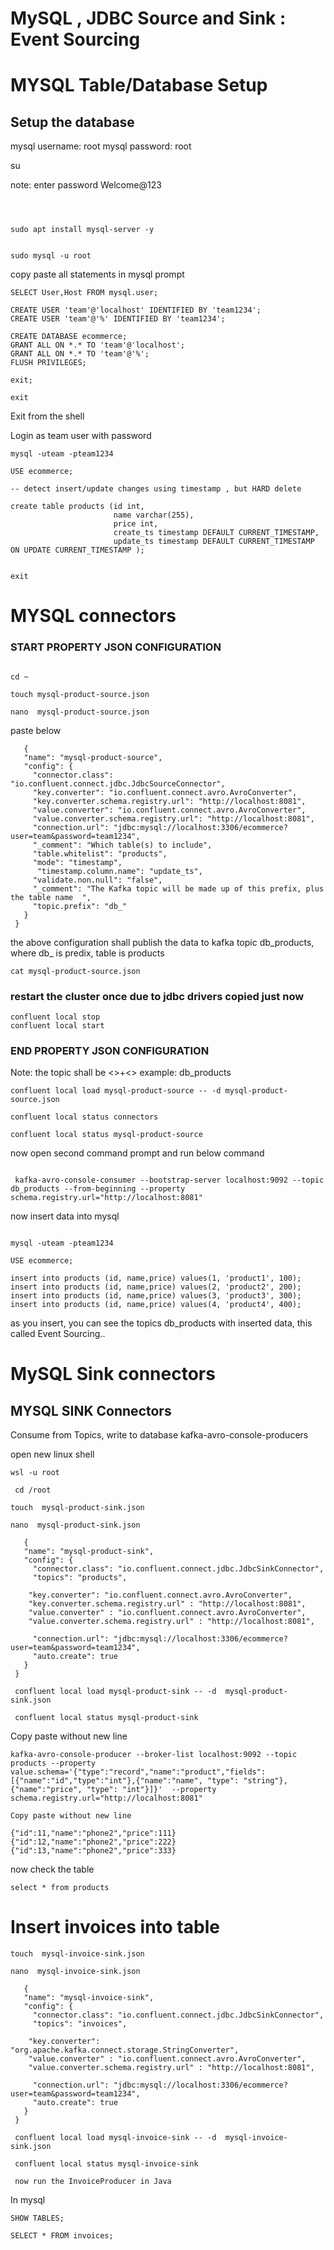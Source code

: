# MySQL , JDBC Source and Sink : Event Sourcing

# MYSQL Table/Database Setup


## Setup the database 

mysql username: root
mysql password: root



su 

note: enter password Welcome@123

```



sudo apt install mysql-server -y


sudo mysql -u root 
```

copy paste all statements in mysql prompt

```
SELECT User,Host FROM mysql.user;

CREATE USER 'team'@'localhost' IDENTIFIED BY 'team1234';
CREATE USER 'team'@'%' IDENTIFIED BY 'team1234';

CREATE DATABASE ecommerce; 
GRANT ALL ON *.* TO 'team'@'localhost';
GRANT ALL ON *.* TO 'team'@'%';
FLUSH PRIVILEGES;

exit;
```

```
exit
```

Exit from the shell

Login as team user with password

```
mysql -uteam -pteam1234
```

```
USE ecommerce;

-- detect insert/update changes using timestamp , but HARD delete

create table products (id int, 
                       name varchar(255), 
                       price int, 
                       create_ts timestamp DEFAULT CURRENT_TIMESTAMP, 
                       update_ts timestamp DEFAULT CURRENT_TIMESTAMP ON UPDATE CURRENT_TIMESTAMP );
                       
             
exit
```             



# MYSQL connectors


### START PROPERTY JSON CONFIGURATION



```

cd ~

```

```
touch mysql-product-source.json
 
nano  mysql-product-source.json
```
   paste below
```
   {
   "name": "mysql-product-source",
   "config": {
     "connector.class": "io.confluent.connect.jdbc.JdbcSourceConnector",
     "key.converter": "io.confluent.connect.avro.AvroConverter",
     "key.converter.schema.registry.url": "http://localhost:8081",
     "value.converter": "io.confluent.connect.avro.AvroConverter",
     "value.converter.schema.registry.url": "http://localhost:8081",
     "connection.url": "jdbc:mysql://localhost:3306/ecommerce?user=team&password=team1234",
     "_comment": "Which table(s) to include",
     "table.whitelist": "products",
     "mode": "timestamp",
      "timestamp.column.name": "update_ts",
     "validate.non.null": "false",
     "_comment": "The Kafka topic will be made up of this prefix, plus the table name  ",
     "topic.prefix": "db_"
   }
 }
```
 
the above configuration shall publish the data to kafka topic db_products, where db_ is predix, table is products 

```
cat mysql-product-source.json
 ```
 
 
### restart the cluster once due to jdbc drivers copied just now

```
confluent local stop
confluent local start
```
 
### END PROPERTY JSON CONFIGURATION


 Note: the topic shall be <<PREFIX>>+<<TableName>> example: db_products
 
 ```
 confluent local load mysql-product-source -- -d mysql-product-source.json
 
 confluent local status connectors
 
 confluent local status mysql-product-source
 
 ```
  
  now open second command prompt and run below command

```

 kafka-avro-console-consumer --bootstrap-server localhost:9092 --topic db_products --from-beginning --property schema.registry.url="http://localhost:8081"
 ```
  
 
  now insert data into mysql
  
  ```
  
mysql -uteam -pteam1234

USE ecommerce;
  
  insert into products (id, name,price) values(1, 'product1', 100);
  insert into products (id, name,price) values(2, 'product2', 200);
  insert into products (id, name,price) values(3, 'product3', 300);
  insert into products (id, name,price) values(4, 'product4', 400);
  
  ```
 
  as you insert, you can see the topics db_products with inserted data, this called Event Sourcing..
  
  
  
 # MySQL Sink connectors
 
  
 
## MYSQL SINK Connectors
  Consume from Topics, write to database
  kafka-avro-console-producers
  
  
  open new linux shell
 
  ```
  wsl -u root
  ```
  
 ```
  cd /root
 ```
  
  
```
touch  mysql-product-sink.json

nano  mysql-product-sink.json
```


```
   {
   "name": "mysql-product-sink",
   "config": {
     "connector.class": "io.confluent.connect.jdbc.JdbcSinkConnector",
     "topics": "products",
    
    "key.converter": "io.confluent.connect.avro.AvroConverter",
    "key.converter.schema.registry.url" : "http://localhost:8081",
    "value.converter" : "io.confluent.connect.avro.AvroConverter",
    "value.converter.schema.registry.url" : "http://localhost:8081",   
     
     "connection.url": "jdbc:mysql://localhost:3306/ecommerce?user=team&password=team1234",
     "auto.create": true
   }
 }
```
  
```
 confluent local load mysql-product-sink -- -d  mysql-product-sink.json
```
  
  
 ```
  confluent local status mysql-product-sink
  ```
  
Copy paste without new line
    
```
kafka-avro-console-producer --broker-list localhost:9092 --topic products --property value.schema='{"type":"record","name":"product","fields":[{"name":"id","type":"int"},{"name":"name", "type": "string"}, {"name":"price", "type": "int"}]}'  --property schema.registry.url="http://localhost:8081"
```   
    
    Copy paste without new line
    
```
{"id":11,"name":"phone2","price":111}
{"id":12,"name":"phone2","price":222}
{"id":13,"name":"phone2","price":333}
```

now check the table
   
```
select * from products
```

  
# Insert invoices into table
  
  
```
touch  mysql-invoice-sink.json

nano  mysql-invoice-sink.json
```


```
   {
   "name": "mysql-invoice-sink",
   "config": {
     "connector.class": "io.confluent.connect.jdbc.JdbcSinkConnector",
     "topics": "invoices",
    
    "key.converter": "org.apache.kafka.connect.storage.StringConverter",
    "value.converter" : "io.confluent.connect.avro.AvroConverter",
    "value.converter.schema.registry.url" : "http://localhost:8081",   
     
     "connection.url": "jdbc:mysql://localhost:3306/ecommerce?user=team&password=team1234",
     "auto.create": true
   }
 }
```
  
```
 confluent local load mysql-invoice-sink -- -d  mysql-invoice-sink.json
```
  
  
 ```
  confluent local status mysql-invoice-sink
  ```
  
 ```
  now run the InvoiceProducer in Java 
  ```
  
  In mysql
  
  ```
  SHOW TABLES;
  
  SELECT * FROM invoices;
  
  ```
